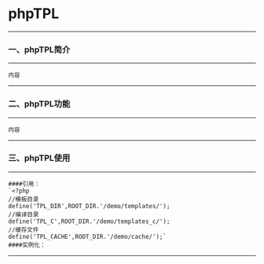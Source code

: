 # **phpTPL**
*** 
### 一、phpTPL简介
***
	内容
***
### 二、phpTPL功能
***
	内容
***
### 三、phpTPL使用
***
	####引用：
	`<?php
	//模板目录
	define('TPL_DIR',ROOT_DIR.'/demo/templates/');
	//编译目录
	define('TPL_C',ROOT_DIR.'/demo/templates_c/');
	//缓存文件
	define('TPL_CACHE',ROOT_DIR.'/demo/cache/');`
	####实例化：

***